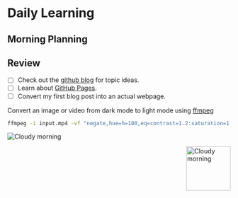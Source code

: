 # Daily Learning
## Morning Planning
## Review
- [ ] Check out the [github blog](https://github.blog/) for topic ideas.
- [ ] Learn about [GitHub Pages](https://skills.github.com/#first-day-on-github).
- [ ] Convert my first blog post into an actual webpage.

Convert an image or video from dark mode to light mode using [ffmpeg](https://www.ffmpeg.org)

```bash
ffmpeg -i input.mp4 -vf "negate,hue=h=180,eq=contrast=1.2:saturation=1.1" output.mp4
```

![Cloudy morning](https://octodex.github.com/images/cloud.jpg)

<img alt="Cloudy morning" src="https://octodex.github.com/images/cloud.jpg" width="100" align="right">
